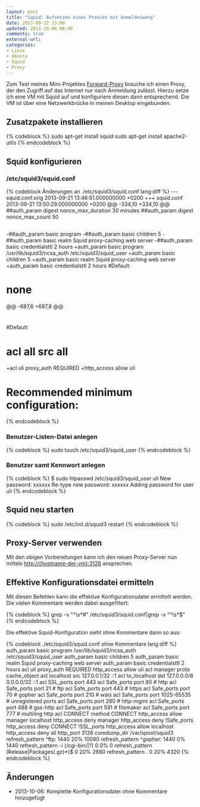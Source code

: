 ```yaml
---
layout: post
title: "Squid: Aufsetzen eines Proxies mit Anmeldezwang"
date: 2013-09-22 13:00
updated: 2013-10-06 08:00
comments: true
external-url: 
categories: 
- Linux
- Ubuntu
- Squid
- Proxy
---
```


Zum Test meines Mini-Projektes
[Forward-Proxy](https://github.com/uli-heller/uli-mini-tools/blob/master/forward-proxy/README.md)
brauche ich einen Proxy, der den Zugriff auf das Internet
nur nach Anmeldung zulässt. Hierzu setze ich eine VM mit Squid auf
und konfiguriere diesen dann entsprechend. Die VM ist über eine Netzwerkbrücke
in meinen Desktop eingebunden.

<!-- more -->

## Zusatzpakete installieren

{% codeblock %}
sudo apt-get install squid
sudo apt-get install apache2-utils
{% endcodeblock %}

## Squid konfigurieren

### /etc/squid3/squid.conf

{% codeblock Änderungen an ./etc/squid3/squid.conf lang:diff %}
--- squid.conf.orig	2013-09-21 13:46:51.000000000 +0200
+++ squid.conf	2013-09-21 13:50:29.000000000 +0200
@@ -334,10 +334,10 @@
 ##auth_param digest nonce_max_duration 30 minutes
 ##auth_param digest nonce_max_count 50
 ##
-##auth_param basic program <uncomment and complete this line>
-##auth_param basic children 5
-##auth_param basic realm Squid proxy-caching web server
-##auth_param basic credentialsttl 2 hours
+auth_param basic program /usr/lib/squid3/ncsa_auth /etc/squid3/squid_user
+auth_param basic children 5
+auth_param basic realm Squid proxy-caching web server
+auth_param basic credentialsttl 2 hours
 #Default:
 # none
 
@@ -687,6 +687,8 @@
 #
 #Default:
 # acl all src all
+acl uli proxy_auth REQUIRED
+http_access allow uli
 #
 #
 # Recommended minimum configuration:
{% endcodeblock %}

### Benutzer-Listen-Datei anlegen

{% codeblock %}
sudo touch /etc/squid3/squid_user
{% endcodeblock %}

### Benutzer samt Kennwort anlegen

{% codeblock %}
$ sudo htpasswd /etc/squid3/squid_user uli
New password: xxxxxx
Re-type new password: xxxxxx
Adding password for user uli
{% endcodeblock %}

## Squid neu starten

{% codeblock %}
sudo /etc/init.d/squid3 restart
{% endcodeblock %}

## Proxy-Server verwenden

Mit den obigen Vorbereitungen kann ich den neuen Proxy-Server nun
mittels <http://{hostname-der-vm}:3128> ansprechen.

## Effektive Konfigurationsdatei ermitteln

Mit diesen Befehlen kann die effektive Konfigurationsdatei ermittelt
werden. Die vielen Kommentare werden dabei ausgefiltert:

{% codeblock %}
grep -v "^\s*#" /etc/squid3/squid.conf|grep -v "^\s*$"
{% endcodeblock %}

Die effektive Squid-Konfiguration sieht ohne Kommentare dann so aus:

{% codeblock ./etc/squid3/squid.conf ohne Kommentare lang:diff %}
auth_param basic program /usr/lib/squid3/ncsa_auth /etc/squid3/squid_user
auth_param basic children 5
auth_param basic realm Squid proxy-caching web server
auth_param basic credentialsttl 2 hours
acl uli proxy_auth REQUIRED
http_access allow uli
acl manager proto cache_object
acl localhost src 127.0.0.1/32 ::1
acl to_localhost dst 127.0.0.0/8 0.0.0.0/32 ::1
acl SSL_ports port 443
acl Safe_ports port 80		# http
acl Safe_ports port 21		# ftp
acl Safe_ports port 443		# https
acl Safe_ports port 70		# gopher
acl Safe_ports port 210		# wais
acl Safe_ports port 1025-65535	# unregistered ports
acl Safe_ports port 280		# http-mgmt
acl Safe_ports port 488		# gss-http
acl Safe_ports port 591		# filemaker
acl Safe_ports port 777		# multiling http
acl CONNECT method CONNECT
http_access allow manager localhost
http_access deny manager
http_access deny !Safe_ports
http_access deny CONNECT !SSL_ports
http_access allow localhost
http_access deny all
http_port 3128
coredump_dir /var/spool/squid3
refresh_pattern ^ftp:		1440	20%	10080
refresh_pattern ^gopher:	1440	0%	1440
refresh_pattern -i (/cgi-bin/|\?) 0	0%	0
refresh_pattern (Release|Packages(.gz)*)$      0       20%     2880
refresh_pattern .		0	20%	4320
{% endcodeblock %}

## Änderungen

* 2013-10-06: Komplette Konfigurationsdatei ohne Kommentare hinzugefügt
